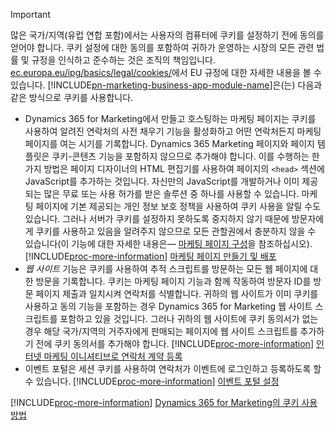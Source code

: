 > [!IMPORTANT]
> 많은 국가/지역(유럽 연합 포함)에서는 사용자의 컴퓨터에 쿠키를 설정하기 전에 동의를 얻어야 합니다. 쿠키 설정에 대한 동의를 포함하여 귀하가 운영하는 시장의 모든 관련 법률 및 규정을 인식하고 준수하는 것은 조직의 책임입니다. [ec.europa.eu/ipg/basics/legal/cookies/](https://ec.europa.eu/ipg/basics/legal/cookies/)에서 EU 규정에 대한 자세한 내용을 볼 수 있습니다. [!INCLUDE[pn-marketing-business-app-module-name](../includes/pn-marketing-business-app-module-name.md)]은(는) 다음과 같은 방식으로 쿠키를 사용합니다.
> - Dynamics 365 for Marketing에서 만들고 호스팅하는 마케팅 페이지는 쿠키를 사용하여 알려진 연락처의 사전 채우기 기능을 활성화하고 어떤 연락처든지 마케팅 페이지를 여는 시기를 기록합니다. Dynamics 365 Marketing 페이지와 페이지 템플릿은 쿠키-콘텐츠 기능을 포함하지 않으므로 추가해야 합니다. 이를 수행하는 한 가지 방법은 페이지 디자이너의 HTML 편집기를 사용하여 페이지의 `<head>` 섹션에 JavaScript를 추가하는 것입니다. 자신만의 JavaScript를 개발하거나 이미 제공되는 많은 무료 또는 사용 허가를 받은 솔루션 중 하나를 사용할 수 있습니다. 마케팅 페이지에 기본 제공되는 개인 정보 보호 정책을 사용하여 쿠키 사용을 알릴 수도 있습니다. 그러나 서버가 쿠키를 설정하지 못하도록 중지하지 않기 때문에 방문자에게 쿠키를 사용하고 있음을 알려주지 않으므로 모든 관할권에서 충분하지 않을 수 있습니다(이 기능에 대한 자세한 내용은&mdash; [마케팅 페이지 구성](../marketing/marketing-settings.md#config-mkt-pages)을 참조하십시오). [!INCLUDE[proc-more-information](../includes/proc-more-information.md)] [마케팅 페이지 만들기 및 배포](../marketing/create-deploy-marketing-pages.md)
> - _웹 사이트_ 기능은 쿠키를 사용하여 추적 스크립트를 방문하는 모든 웹 페이지에 대한 방문을 기록합니다. 쿠키는 마케팅 페이지 기능과 함께 작동하여 방문자 ID를 방문 페이지 제출과 일치시켜 연락처를 식별합니다. 귀하의 웹 사이트가 이미 쿠키를 사용하고 동의 기능을 포함하는 경우 Dynamics 365 for Marketing 웹 사이트 스크립트를 포함하고 있을 것입니다. 그러나 귀하의 웹 사이트에 쿠키 동의서가 없는 경우 해당 국가/지역의 거주자에게 판매되는 페이지에 웹 사이트 스크립트를 추가하기 전에 쿠키 동의서를 추가해야 합니다. [!INCLUDE[proc-more-information](../includes/proc-more-information.md)] [인터넷 마케팅 이니셔티브로 연락처 계약 등록](../marketing/register-engagement.md)
> - 이벤트 포털은 세션 쿠키를 사용하여 연락처가 이벤트에 로그인하고 등록하도록 할 수 있습니다. [!INCLUDE[proc-more-information](../includes/proc-more-information.md)] [이벤트 포털 설정](../marketing/set-up-event-portal.md)
> 
> [!INCLUDE[proc-more-information](../includes/proc-more-information.md)] [Dynamics 365 for Marketing의 쿠키 사용 방법](../marketing/cookies.md)
